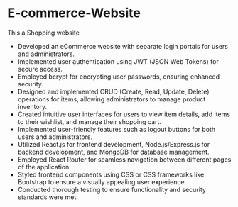 # E-commerce-Website
This a Shopping website 
- Developed an eCommerce website with separate login portals for users and administrators.
- Implemented user authentication using JWT (JSON Web Tokens) for secure access.
- Employed bcrypt for encrypting user passwords, ensuring enhanced security.
- Designed and implemented CRUD (Create, Read, Update, Delete) operations for items, allowing administrators to manage product inventory.
- Created intuitive user interfaces for users to view item details, add items to their wishlist, and manage their shopping cart.
- Implemented user-friendly features such as logout buttons for both users and administrators.
- Utilized React.js for frontend development, Node.js/Express.js for backend development, and MongoDB for database management.
- Employed React Router for seamless navigation between different pages of the application.
- Styled frontend components using CSS or CSS frameworks like Bootstrap to ensure a visually appealing user experience.
- Conducted thorough testing to ensure functionality and security standards were met.
